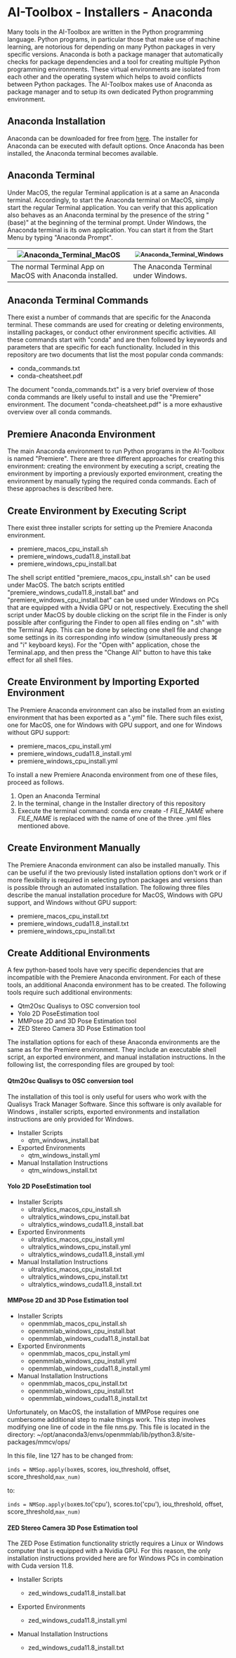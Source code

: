# AI-Toolbox - Installers - Anaconda

Many tools in the AI-Toolbox are written in the Python programming language. Python programs, in particular those that make use of machine learning, are notorious for depending on many Python packages in very specific versions. Anaconda is both a package manager that automatically checks for package dependencies and a tool for creating multiple Python programming environments. These virtual environments are isolated from each other and the operating system which helps to avoid conflicts between Python packages. The AI-Toolbox makes use of Anaconda as package manager and to setup its own dedicated Python programming environment. 

## Anaconda Installation

Anaconda can be downloaded for free from [here](https://www.anaconda.com/download/success). The installer for Anaconda can be executed with default options. Once Anaconda has been installed, the Anaconda terminal becomes available. 

## Anaconda Terminal

Under MacOS, the regular Terminal application is at a same an Anaconda terminal. Accordingly, to start the Anaconda terminal on MacOS, simply start the regular Terminal application. You can verify that this application also behaves as an Anaconda terminal by the presence of the string "(base)" at the beginning of the terminal prompt. Under Windows, the Anaconda terminal is its own application. You can start it from the Start Menu by typing "Anaconda Prompt".

| ![Anaconda_Terminal_MacOS](docs_media/Anaconda_Terminal_MacOS.png) | <img src="docs_media/Anaconda_Terminal_Windows.png" alt="Anaconda_Terminal_Windows" style="zoom:80%;" /> |
| ------------------------------------------------------------ | ------------------------------------------------------------ |
| The normal Terminal App on MacOS with Anaconda installed.    | The Anaconda Terminal under Windows.                         |

## Anaconda Terminal Commands

There exist a number of commands that are specific for the Anaconda terminal. These commands are used for creating or deleting environments, installing packages, or conduct other environment specific activities. All these commands start with "conda" and are then followed by keywords and parameters that are specific for each functionality. Included in this repository are two documents that list the most popular conda commands: 

- conda_commands.txt
- conda-cheatsheet.pdf

The document "conda_commands.txt" is a very brief overview of those conda commands are likely useful to install and use the "Premiere" environment. The document "conda-cheatsheet.pdf" is a more exhaustive overview over all conda commands.

## Premiere Anaconda Environment

The main Anaconda environment to run Python programs in the AI-Toolbox is named "Premiere". There are three different approaches for creating this environment: creating the environment by executing a script, creating the environment by importing a previously exported environment, creating the environment by manually typing the required conda commands. Each of these approaches is described here.

## Create Environment by Executing Script

There exist three installer scripts for setting up the Premiere Anaconda environment.

- premiere_macos_cpu_install.sh
- premiere_windows_cuda11.8_install.bat
- premiere_windows_cpu_install.bat

The shell script entitled "premiere_macos_cpu_install.sh" can be used under MacOS. The batch scripts entitled "premiere_windows_cuda11.8_install.bat" and "premiere_windows_cpu_install.bat" can be used under Windows on PCs that are equipped with a Nvidia GPU or not, respectively. Executing the shell script under MacOS by double clicking on the script file in the Finder is only possible after configuring the Finder to open all files ending on ".sh" with the Terminal App. This can be done by selecting one shell file and change some settings in its corresponding info window (simultaneously press ⌘ and "i" keyboard keys). For the "Open with" application, chose the Terminal.app, and then press the "Change All" button to have this take effect for all shell files. 

## Create Environment by Importing Exported Environment

The Premiere Anaconda environment can also be installed from an existing environment that has been exported as a ".yml" file. There such files exist, one for MacOS, one for Windows with GPU support, and one for Windows without GPU support:

- premiere_macos_cpu_install.yml
- premiere_windows_cuda11.8_install.yml
- premiere_windows_cpu_install.yml

To install a new Premiere Anaconda environment from one of these files, proceed as follows.

1. Open an Anaconda Terminal
2. In the terminal, change in the Installer directory of this repository
3. Execute the terminal command: conda env create -f *FILE_NAME* where *FILE_NAME* is replaced with the name of one of the three .yml files mentioned above. 

## Create Environment Manually

The Premiere Anaconda environment can also be installed manually. This can be useful if the two previously listed installation options don't work or if more flexibility is required in selecting python packages and versions than is possible through an automated installation. The following three files describe the manual installation procedure for MacOS, Windows with GPU support, and Windows without GPU support:

- premiere_macos_cpu_install.txt
- premiere_windows_cuda11.8_install.txt
- premiere_windows_cpu_install.txt

## Create Additional Environments

A few python-based tools have very specific dependencies that are incompatible with the Premiere Anaconda environment. For each of these tools, an additional Anaconda environment has to be created. The following tools require such additional environments:

- Qtm2Osc Qualisys to OSC conversion tool
- Yolo 2D PoseEstimation tool
- MMPose 2D and 3D Pose Estimation tool
- ZED Stereo Camera 3D Pose Estimation tool

The installation options for each of these Anaconda environments are the same as for the Premiere environment. They include an executable shell script, an exported environment, and manual installation instructions. In the following list, the corresponding files are grouped by tool:

#### Qtm2Osc Qualisys to OSC conversion tool

The installation of this tool is only useful for users who work with the Qualisys Track Manager Software. Since this software is only available for Windows , installer scripts, exported environments and installation instructions are only provided for Windows. 

- Installer Scripts
  - qtm_windows_install.bat
- Exported Environments
  - qtm_windows_install.yml
- Manual Installation Instructions
  - qtm_windows_install.txt

#### Yolo 2D PoseEstimation tool

- Installer Scripts
  - ultralytics_macos_cpu_install.sh
  - ultralytics_windows_cpu_install.bat
  - ultralytics_windows_cuda11.8_install.bat
- Exported Environments
  - ultralytics_macos_cpu_install.yml
  - ultralytics_windows_cpu_install.yml
  - ultralytics_windows_cuda11.8_install.yml
- Manual Installation Instructions
  - ultralytics_macos_cpu_install.txt
  - ultralytics_windows_cpu_install.txt
  - ultralytics_windows_cuda11.8_install.txt

#### MMPose 2D and 3D Pose Estimation tool

- Installer Scripts
  - openmmlab_macos_cpu_install.sh
  - openmmlab_windows_cpu_install.bat
  - openmmlab_windows_cuda11.8_install.bat
- Exported Environments
  - openmmlab_macos_cpu_install.yml
  - openmmlab_windows_cpu_install.yml
  - openmmlab_windows_cuda11.8_install.yml
- Manual Installation Instructions
  - openmmlab_macos_cpu_install.txt
  - openmmlab_windows_cpu_install.txt
  - openmmlab_windows_cuda11.8_install.txt

Unfortunately, on MacOS, the installation of MMPose requires one cumbersome additional step to make things work. This step involves modifying one line of code in the file nms.py. This file is located in the directory: ~/opt/anaconda3/envs/openmmlab/lib/python3.8/site-packages/mmcv/ops/

In this file, line 127 has to be changed from:

`inds = NMSop.apply(bo`xes, scores, iou_threshold, offset, score_threshold,`max_num)`

to: 

`inds = NMSop.apply(bo`xes.to('cpu'), scores.to('cpu'), iou_threshold, offset, score_threshold,`max_num)`

#### ZED Stereo Camera 3D Pose Estimation tool

The ZED Pose Estimation functionality strictly requires a Linux or Windows computer that is equipped with a Nvidia GPU. For this reason, the only installation instructions provided here are for Windows PCs in combination with Cuda version 11.8.

- Installer Scripts
  - zed_windows_cuda11.8_install.bat
- Exported Environments
  - zed_windows_cuda11.8_install.yml

- Manual Installation Instructions
  - zed_windows_cuda11.8_install.txt
